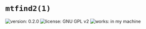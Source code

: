 # `mtfind2(1)`
![version: 0.2.0](https://img.shields.io/badge/version-0.2.0-blue.svg)
![license: GNU GPL v2](https://img.shields.io/badge/license-GNU_GPL_v2-brightgreen.svg)
![works: in my machine](https://img.shields.io/badge/works-in_my_machine-brightgreen.svg)

